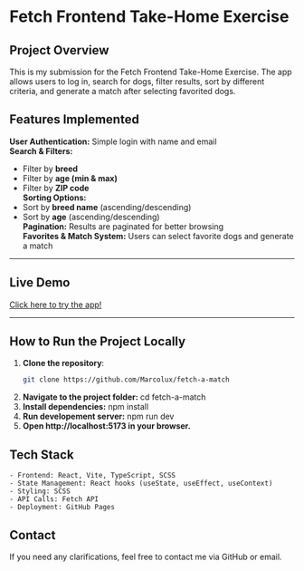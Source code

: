 # Fetch Frontend Take-Home Exercise

## Project Overview
This is my submission for the Fetch Frontend Take-Home Exercise. The app allows users to log in, search for dogs, filter results, sort by different criteria, and generate a match after selecting favorited dogs.

## Features Implemented
**User Authentication:** Simple login with name and email  
**Search & Filters:**  
   - Filter by **breed**  
   - Filter by **age (min & max)**  
   - Filter by **ZIP code**  
**Sorting Options:**  
   - Sort by **breed name** (ascending/descending)  
   - Sort by **age** (ascending/descending)  
**Pagination:** Results are paginated for better browsing  
**Favorites & Match System:** Users can select favorite dogs and generate a match  

---

## Live Demo
[Click here to try the app!](https://marcolux.github.io/fetch-a-match/)

---

## How to Run the Project Locally
1. **Clone the repository**:
   ```sh
   git clone https://github.com/Marcolux/fetch-a-match
2. **Navigate to the project folder:**
    cd fetch-a-match
3. **Install dependencies:**
    npm install
4. **Run developement server:**
    npm run dev
5. **Open http://localhost:5173 in your browser.**

## Tech Stack
    - Frontend: React, Vite, TypeScript, SCSS
    - State Management: React hooks (useState, useEffect, useContext)
    - Styling: SCSS
    - API Calls: Fetch API
    - Deployment: GitHub Pages

## Contact
If you need any clarifications, feel free to contact me via GitHub or email.
